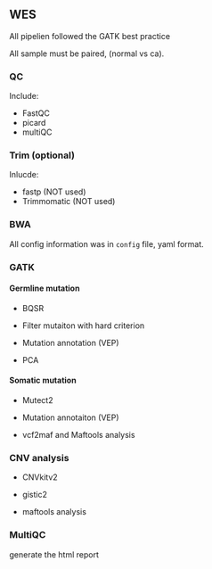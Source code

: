 

## WES

All pipelien followed the GATK best practice

All sample must be paired, (normal vs ca).

### QC

Include:
 - FastQC
 - picard
 - multiQC

### Trim (optional)

Inlucde:
 - fastp (NOT used)
 - Trimmomatic (NOT used)

### BWA

All config information was in `config` file, yaml format.

### GATK

#### Germline mutation

- BQSR

- Filter mutaiton with hard criterion

- Mutation annotation (VEP)

- PCA

#### Somatic mutation

- Mutect2

- Mutation annotaiton (VEP)

- vcf2maf and Maftools analysis

### CNV analysis

- CNVkitv2

- gistic2

- maftools analysis

### MultiQC

generate the html report

